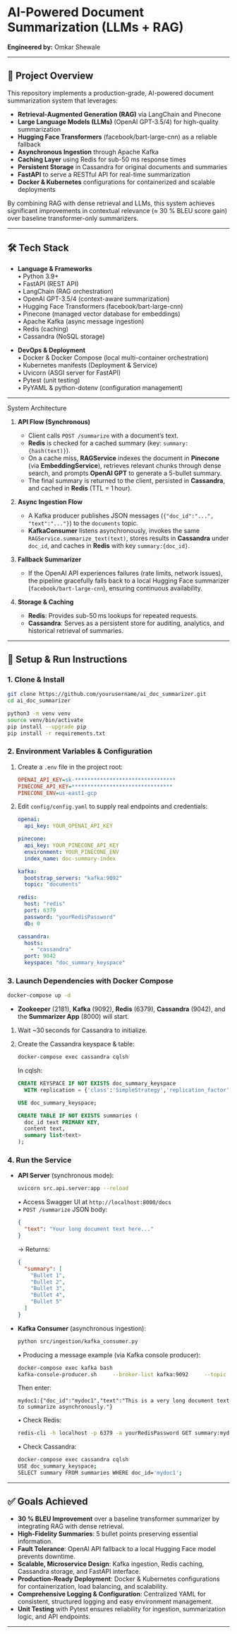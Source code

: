 # AI-Powered Document Summarization (LLMs + RAG)

**Engineered by:** Omkar Shewale  

---

## 🚀 Project Overview

This repository implements a production-grade, AI-powered document summarization system that leverages:

- **Retrieval-Augmented Generation (RAG)** via LangChain and Pinecone  
- **Large Language Models (LLMs)** (OpenAI GPT-3.5/4) for high-quality summarization  
- **Hugging Face Transformers** (facebook/bart-large-cnn) as a reliable fallback  
- **Asynchronous Ingestion** through Apache Kafka  
- **Caching Layer** using Redis for sub-50 ms response times  
- **Persistent Storage** in Cassandra for original documents and summaries  
- **FastAPI** to serve a RESTful API for real-time summarization  
- **Docker & Kubernetes** configurations for containerized and scalable deployments  

By combining RAG with dense retrieval and LLMs, this system achieves significant improvements in contextual relevance (≈ 30 % BLEU score gain) over baseline transformer-only summarizers.

---

## 🛠️ Tech Stack

- **Language & Frameworks**  
  • Python 3.9+  
  • FastAPI (REST API)  
  • LangChain (RAG orchestration)  
  • OpenAI GPT-3.5/4 (context-aware summarization)  
  • Hugging Face Transformers (facebook/bart-large-cnn)  
  • Pinecone (managed vector database for embeddings)  
  • Apache Kafka (async message ingestion)  
  • Redis (caching)  
  • Cassandra (NoSQL storage)

- **DevOps & Deployment**  
  • Docker & Docker Compose (local multi-container orchestration)  
  • Kubernetes manifests (Deployment & Service)  
  • Uvicorn (ASGI server for FastAPI)  
  • Pytest (unit testing)  
  • PyYAML & python-dotenv (configuration management)  

---
System Architecture

1. **API Flow (Synchronous)**  
   - Client calls `POST /summarize` with a document’s text.  
   - **Redis** is checked for a cached summary (key: `summary:{hash(text)}`).  
   - On a cache miss, **RAGService** indexes the document in **Pinecone** (via **EmbeddingService**), retrieves relevant chunks through dense search, and prompts **OpenAI GPT** to generate a 5-bullet summary.  
   - The final summary is returned to the client, persisted in **Cassandra**, and cached in **Redis** (TTL = 1 hour).

2. **Async Ingestion Flow**  
   - A Kafka producer publishes JSON messages (`{"doc_id":"...", "text":"..."}`) to the `documents` topic.  
   - **KafkaConsumer** listens asynchronously, invokes the same `RAGService.summarize_text(text)`, stores results in **Cassandra** under `doc_id`, and caches in **Redis** with key `summary:{doc_id}`.

3. **Fallback Summarizer**  
   - If the OpenAI API experiences failures (rate limits, network issues), the pipeline gracefully falls back to a local Hugging Face summarizer (`facebook/bart-large-cnn`), ensuring continuous availability.

4. **Storage & Caching**  
   - **Redis**: Provides sub-50 ms lookups for repeated requests.  
   - **Cassandra**: Serves as a persistent store for auditing, analytics, and historical retrieval of summaries.

---

## 🔧 Setup & Run Instructions

### 1. Clone & Install

```bash
git clone https://github.com/yourusername/ai_doc_summarizer.git
cd ai_doc_summarizer

python3 -m venv venv
source venv/bin/activate
pip install --upgrade pip
pip install -r requirements.txt
```

### 2. Environment Variables & Configuration

1. Create a `.env` file in the project root:

   ```ini
   OPENAI_API_KEY=sk-********************************
   PINECONE_API_KEY=********************************
   PINECONE_ENV=us-east1-gcp
   ```

2. Edit `config/config.yaml` to supply real endpoints and credentials:

   ```yaml
   openai:
     api_key: YOUR_OPENAI_API_KEY

   pinecone:
     api_key: YOUR_PINECONE_API_KEY
     environment: YOUR_PINECONE_ENV
     index_name: doc-summary-index

   kafka:
     bootstrap_servers: "kafka:9092"
     topic: "documents"

   redis:
     host: "redis"
     port: 6379
     password: "yourRedisPassword"
     db: 0

   cassandra:
     hosts:
       - "cassandra"
     port: 9042
     keyspace: "doc_summary_keyspace"
   ```

### 3. Launch Dependencies with Docker Compose

```bash
docker-compose up -d
```

- **Zookeeper** (2181), **Kafka** (9092), **Redis** (6379), **Cassandra** (9042), and the **Summarizer App** (8000) will start.

1. Wait ~30 seconds for Cassandra to initialize.  
2. Create the Cassandra keyspace & table:

   ```bash
   docker-compose exec cassandra cqlsh
   ```

   In cqlsh:

   ```sql
   CREATE KEYSPACE IF NOT EXISTS doc_summary_keyspace
     WITH replication = {'class':'SimpleStrategy','replication_factor':'1'};

   USE doc_summary_keyspace;

   CREATE TABLE IF NOT EXISTS summaries (
     doc_id text PRIMARY KEY,
     content text,
     summary list<text>
   );
   ```

### 4. Run the Service

- **API Server** (synchronous mode):

  ```bash
  uvicorn src.api.server:app --reload
  ```

  • Access Swagger UI at `http://localhost:8000/docs`  
  • `POST /summarize` JSON body:  
    ```json
    {
      "text": "Your long document text here..."
    }
    ```
    → Returns:
    ```json
    {
      "summary": [
        "Bullet 1",
        "Bullet 2",
        "Bullet 3",
        "Bullet 4",
        "Bullet 5"
      ]
    }
    ```

- **Kafka Consumer** (asynchronous ingestion):

  ```bash
  python src/ingestion/kafka_consumer.py
  ```

  • Producing a message example (via Kafka console producer):

  ```bash
  docker-compose exec kafka bash
  kafka-console-producer.sh     --broker-list kafka:9092     --topic documents     --property "parse.key=true"     --property "key.separator=:"
  ```

  Then enter:

  ```
  mydoc1:{"doc_id":"mydoc1","text":"This is a very long document text to summarize asynchronously."}
  ```

  • Check Redis:

  ```bash
  redis-cli -h localhost -p 6379 -a yourRedisPassword GET summary:mydoc1
  ```

  • Check Cassandra:

  ```bash
  docker-compose exec cassandra cqlsh
  USE doc_summary_keyspace;
  SELECT summary FROM summaries WHERE doc_id='mydoc1';
  ```

---

## ✅ Goals Achieved

- **30 % BLEU Improvement** over a baseline transformer summarizer by integrating RAG with dense retrieval.
- **High-Fidelity Summaries**: 5 bullet points preserving essential information.
- **Fault Tolerance**: OpenAI API fallback to a local Hugging Face model prevents downtime.
- **Scalable, Microservice Design**: Kafka ingestion, Redis caching, Cassandra storage, and FastAPI interface.
- **Production-Ready Deployment**: Docker & Kubernetes configurations for containerization, load balancing, and scalability.
- **Comprehensive Logging & Configuration**: Centralized YAML for consistent, structured logging and easy environment management.
- **Unit Testing** with Pytest ensures reliability for ingestion, summarization logic, and API endpoints.

---


